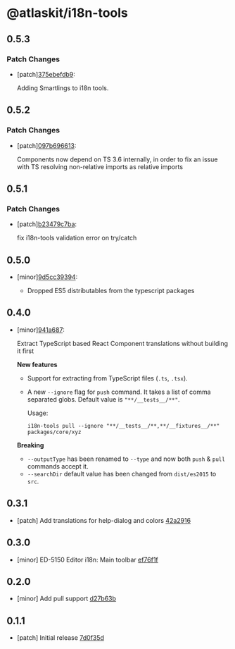 # @atlaskit/i18n-tools

## 0.5.3

### Patch Changes

- [patch][375ebefdb9](https://bitbucket.org/atlassian/atlaskit-mk-2/commits/375ebefdb9):

  Adding Smartlings to i18n tools.

## 0.5.2

### Patch Changes

- [patch][097b696613](https://bitbucket.org/atlassian/atlaskit-mk-2/commits/097b696613):

  Components now depend on TS 3.6 internally, in order to fix an issue with TS resolving non-relative imports as relative imports

## 0.5.1

### Patch Changes

- [patch][b23479c7ba](https://bitbucket.org/atlassian/atlaskit-mk-2/commits/b23479c7ba):

  fix i18n-tools validation error on try/catch

## 0.5.0

- [minor][9d5cc39394](https://bitbucket.org/atlassian/atlaskit-mk-2/commits/9d5cc39394):

  - Dropped ES5 distributables from the typescript packages

## 0.4.0

- [minor][941a687](https://bitbucket.org/atlassian/atlaskit-mk-2/commits/941a687):

  Extract TypeScript based React Component translations without building it first

  **New features**

  - Support for extracting from TypeScript files (`.ts`, `.tsx`).
  - A new `--ignore` flag for `push` command. It takes a list of comma separated globs. Default value is `"**/__tests__/**"`.

    Usage:

    ```
    i18n-tools pull --ignore "**/__tests__/**,**/__fixtures__/**"  packages/core/xyz
    ```

  **Breaking**

  - `--outputType` has been renamed to `--type` and now both `push` & `pull` commands accept it.
  - `--searchDir` default value has been changed from `dist/es2015` to `src`.

## 0.3.1

- [patch] Add translations for help-dialog and colors [42a2916](https://bitbucket.org/atlassian/atlaskit-mk-2/commits/42a2916)

## 0.3.0

- [minor] ED-5150 Editor i18n: Main toolbar [ef76f1f](https://bitbucket.org/atlassian/atlaskit-mk-2/commits/ef76f1f)

## 0.2.0

- [minor] Add pull support [d27b63b](https://bitbucket.org/atlassian/atlaskit-mk-2/commits/d27b63b)

## 0.1.1

- [patch] Initial release [7d0f35d](https://bitbucket.org/atlassian/atlaskit-mk-2/commits/7d0f35d)
